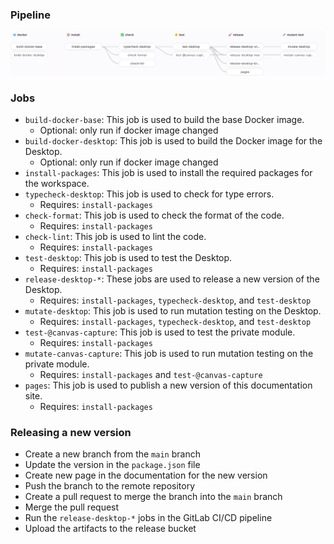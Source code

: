 ### Pipeline

![pipeline.png](pipeline.png)

### Jobs
- `build-docker-base`: This job is used to build the base Docker image.
    - Optional: only run if docker image changed
- `build-docker-desktop`: This job is used to build the Docker image for the Desktop.
  - Optional: only run if docker image changed
- `install-packages`: This job is used to install the required packages for the workspace.
- `typecheck-desktop`: This job is used to check for type errors.
  - Requires: `install-packages`
- `check-format`: This job is used to check the format of the code.
  - Requires: `install-packages`
- `check-lint`: This job is used to lint the code.
  - Requires: `install-packages`
- `test-desktop`: This job is used to test the Desktop.
  - Requires: `install-packages`
- `release-desktop-*`: These jobs are used to release a new version of the Desktop.
  - Requires: `install-packages`, `typecheck-desktop`, and `test-desktop`
- `mutate-desktop`: This job is used to run mutation testing on the Desktop.
  - Requires: `install-packages`, `typecheck-desktop`, and `test-desktop`
- `test-@canvas-capture`: This job is used to test the private module.
  - Requires: `install-packages`
- `mutate-canvas-capture`: This job is used to run mutation testing on the private module.
  - Requires: `install-packages` and `test-@canvas-capture`
- `pages`: This job is used to publish a new version of this documentation site.
  - Requires: `install-packages`

### Releasing a new version
- Create a new branch from the `main` branch
- Update the version in the `package.json` file
- Create new page in the documentation for the new version
- Push the branch to the remote repository
- Create a pull request to merge the branch into the `main` branch
- Merge the pull request
- Run the `release-desktop-*` jobs in the GitLab CI/CD pipeline
- Upload the artifacts to the release bucket
